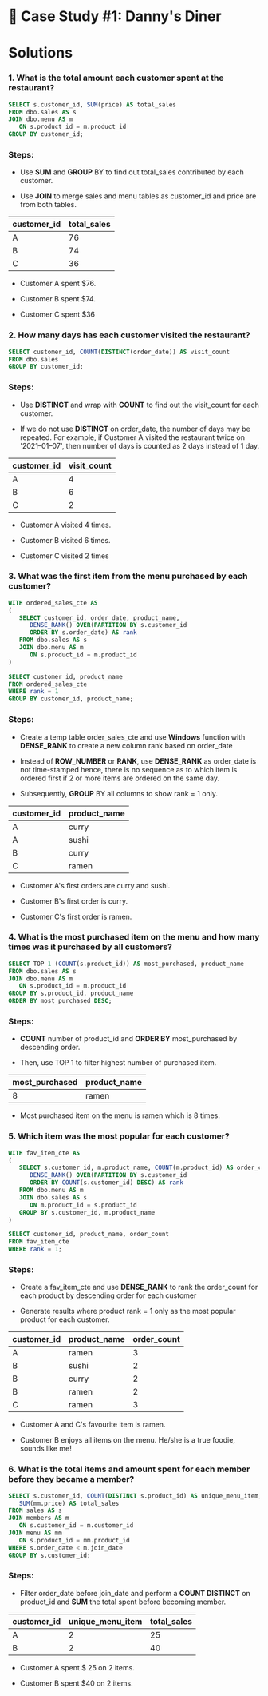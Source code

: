 
# 🍜 Case Study #1: Danny's Diner

# Solutions



### 1. What is the total amount each customer spent at the restaurant?



``` sql
SELECT s.customer_id, SUM(price) AS total_sales
FROM dbo.sales AS s
JOIN dbo.menu AS m
   ON s.product_id = m.product_id
GROUP BY customer_id; 

```

### Steps:
- Use **SUM** and **GROUP** BY to find out total_sales contributed by each customer.

- Use **JOIN** to merge sales and menu tables as customer_id and price are from both tables.

| customer_id            | total_sales                                                            |
| ----------------- | ------------------------------------------------------------------ |
| A | 76 |
| B | 74 |
| C | 36 |

- Customer A spent $76.

- Customer B spent $74.

- Customer C spent $36

### 2. How many days has each customer visited the restaurant?

``` sql
SELECT customer_id, COUNT(DISTINCT(order_date)) AS visit_count
FROM dbo.sales
GROUP BY customer_id;

```
### Steps:
- Use **DISTINCT** and wrap with **COUNT** to find out the visit_count for each customer.

- If we do not use **DISTINCT** on order_date, the number of days may be repeated. For example, if Customer A visited the restaurant twice on '2021–01–07', then number of days is counted as 2 days instead of 1 day.

| customer_id            | visit_count                                                           |
| ----------------- | ------------------------------------------------------------------ |
| A | 4 |
| B | 6 |
| C | 2 |

- Customer A visited 4 times.

- Customer B visited 6 times.

- Customer C visited 2 times

### 3. What was the first item from the menu purchased by each customer?

``` sql
WITH ordered_sales_cte AS
(
   SELECT customer_id, order_date, product_name,
      DENSE_RANK() OVER(PARTITION BY s.customer_id
      ORDER BY s.order_date) AS rank
   FROM dbo.sales AS s
   JOIN dbo.menu AS m
      ON s.product_id = m.product_id
)

SELECT customer_id, product_name
FROM ordered_sales_cte
WHERE rank = 1
GROUP BY customer_id, product_name;

```
### Steps:
- Create a temp table order_sales_cte and use **Windows** function with **DENSE_RANK** to create a new column rank based on order_date

- Instead of **ROW_NUMBER** or **RANK**, use **DENSE_RANK** as order_date is not time-stamped hence, there is no sequence as to which item is ordered first if 2 or more items are ordered on the same day.

- Subsequently, **GROUP** BY all columns to show rank = 1 only.

| customer_id            | product_name                                                          |
| ----------------- | ------------------------------------------------------------------ |
| A | curry |
| A | sushi |
| B | curry |
| C | ramen |

- Customer A's first orders are curry and sushi.

- Customer B's first order is curry.

- Customer C's first order is ramen.

### 4. What is the most purchased item on the menu and how many times was it purchased by all customers?

``` sql
SELECT TOP 1 (COUNT(s.product_id)) AS most_purchased, product_name
FROM dbo.sales AS s
JOIN dbo.menu AS m
   ON s.product_id = m.product_id
GROUP BY s.product_id, product_name
ORDER BY most_purchased DESC;

```
### Steps:
- **COUNT** number of product_id and **ORDER BY** most_purchased by descending order.

- Then, use TOP 1 to filter highest number of purchased item.


| most_purchased           | product_name                                                         |
| ----------------- | ------------------------------------------------------------------ |
| 8 | ramen |


- Most purchased item on the menu is ramen which is 8 times.

### 5. Which item was the most popular for each customer?

``` sql
WITH fav_item_cte AS
(
   SELECT s.customer_id, m.product_name, COUNT(m.product_id) AS order_count,
      DENSE_RANK() OVER(PARTITION BY s.customer_id
      ORDER BY COUNT(s.customer_id) DESC) AS rank
   FROM dbo.menu AS m
   JOIN dbo.sales AS s
      ON m.product_id = s.product_id
   GROUP BY s.customer_id, m.product_name
)

SELECT customer_id, product_name, order_count
FROM fav_item_cte 
WHERE rank = 1;

```
### Steps:
- Create a fav_item_cte and use **DENSE_RANK** to rank the order_count for each product by descending order for each customer

- Generate results where product rank = 1 only as the most popular product for each customer.


| customer_id| product_name|order_count                                                           |
| ----------------- | ------------------ |----------------------|
| A | ramen |3|
| B | sushi |2|
| B | curry |2|
| B | ramen |2|
| C | ramen |3|

- Customer A and C's favourite item is ramen.

- Customer B enjoys all items on the menu. He/she is a true foodie, sounds like me!

### 6. What is the total items and amount spent for each member before they became a member?

``` sql
SELECT s.customer_id, COUNT(DISTINCT s.product_id) AS unique_menu_item, 
   SUM(mm.price) AS total_sales
FROM sales AS s
JOIN members AS m
   ON s.customer_id = m.customer_id
JOIN menu AS mm
   ON s.product_id = mm.product_id
WHERE s.order_date < m.join_date
GROUP BY s.customer_id;

```
### Steps:
- Filter order_date before join_date and perform a **COUNT DISTINCT** on product_id and **SUM** the total spent before becoming member.


| customer_id            | unique_menu_item |total_sales
| ----------------- | --------------- |-----------------|
| A | 2 | 25
| B | 2 | 40


- Customer A spent $ 25 on 2 items.

- Customer B spent $40 on 2 items.

